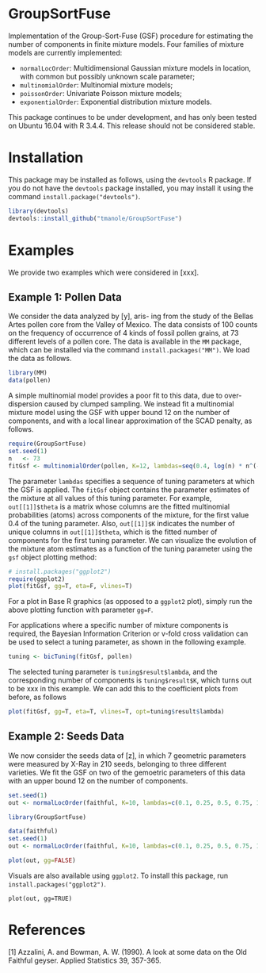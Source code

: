 # GroupSortFuse
Implementation of the Group-Sort-Fuse (GSF) procedure for estimating the number of components in finite mixture models. Four families of mixture models are currently implemented:
 + `normalLocOrder`: Multidimensional Gaussian mixture models in location, with common but possibly unknown scale parameter;
 + `multinomialOrder`: Multinomial mixture models;
 + `poissonOrder`: Univariate Poisson mixture models;
 + `exponentialOrder`: Exponential distribution mixture models.

This package continues to be under development, and has only been tested on Ubuntu 16.04 with R  3.4.4. This release should not be considered stable. 

# Installation
This package may be installed as follows, using the `devtools` R package. If you do not have the `devtools`
package installed, you may install it using the command `install.package("devtools")`.
```r
library(devtools)
devtools::install_github("tmanole/GroupSortFuse")
```

# Examples
We provide two examples which were considered in [xxx]. 

## Example 1: Pollen Data
We consider the data analyzed by [y], aris-
ing from the study of the Bellas Artes pollen core from the Valley of Mexico. The
data consists of 100 counts on the frequency of occurrence of 4
kinds of fossil pollen grains, at 73 different levels of a pollen core. 
The data is available in the `MM` package, which can be installed
via the command `install.packages("MM")`. We load the data as follows.
```r
library(MM)
data(pollen)
```
A simple multinomial model provides a poor fit to this data, due to over-dispersion
caused by clumped sampling. We instead fit a multinomial mixture model using the GSF
with upper bound 12 on the number of components, and with a local linear approximation
of the SCAD penalty, as follows.
```r
require(GroupSortFuse)
set.seed(1) 
n   <- 73
fitGsf <- multinomialOrder(pollen, K=12, lambdas=seq(0.4, log(n) * n^(-0.25), penalty="SCAD-LLA")
```
The parameter `lambdas` specifies a sequence of tuning parameters at which the GSF is applied. The `fitGsf`
object contains the parameter estimates of the mixture at all values of this tuning parameter. For example, 
`out[[1]]$theta` is a matrix whose columns are the fitted multinomial probabilities (atoms) across components
of the mixture, for the first value 0.4 of the tuning parameter. Also, `out[[1]]$K` indicates the number of unique columns in `out[[1]]$theta`, which is the fitted number of components for the first tuning parameter.
We can visualize the evolution of the mixture atom estimates as a function of the tuning parameter using the `gsf` object plotting method:

```r 
# install.packages("ggplot2")
require(ggplot2)
plot(fitGsf, gg=T, eta=F, vlines=T)
```

For a plot in Base R graphics (as opposed to a `ggplot2` plot), simply run the above plotting function with parameter `gg=F`.

For applications where a specific number of mixture components is required, the Bayesian Information Criterion or v-fold cross validation can be used to select a tuning parameter, as shown in the following example.

```r
tuning <- bicTuning(fitGsf, pollen)
```

The selected tuning parameter is `tuning$result$lambda`, and the corresponding number of components is 
`tuning$result$K`, which turns out to be xxx in this example. We can add this to the coefficient plots from before, as follows

```r
plot(fitGsf, gg=T, eta=T, vlines=T, opt=tuning$result$lambda)
```

## Example 2: Seeds Data
We now consider the seeds data of [z],
in which 7 geometric parameters were measured by X-Ray in 210 seeds, belonging to
three different varieties. We fit the GSF on two of the gemoetric parameters of this data
with an upper bound 12 on the number of components. 

```r
set.seed(1) 
out <- normalLocOrder(faithful, K=10, lambdas=c(0.1, 0.25, 0.5, 0.75, 1.0, 2), penalty="MCP-LLA")
```


```r
library(GroupSortFuse)

data(faithful) 
set.seed(1) 
out <- normalLocOrder(faithful, K=10, lambdas=c(0.1, 0.25, 0.5, 0.75, 1.0, 2), penalty="MCP-LLA", a=2, maxPgd=200, maxMem=500, verbose=FALSE) 
```


```r
plot(out, gg=FALSE)
```
Visuals are also available using `ggplot2`. To install this package, run `install.packages("ggplot2")`. 

```{r}
plot(out, gg=TRUE)
```




# References 
[1] Azzalini, A. and Bowman, A. W. (1990). A look at some data on the
Old Faithful geyser. Applied Statistics 39, 357-365.

